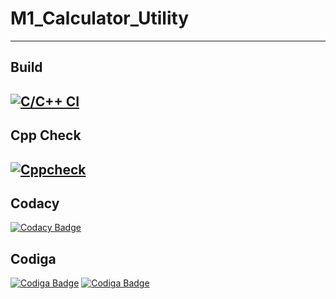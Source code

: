 # M1_Calculator_Utility
-----------------------------------------------------------------------------------------------------------------------------------------------------------------------------------

Build
-----------------------------------------------------------------------------------------------------------------------------------------------------------------------------------

[![C/C++ CI](https://github.com/AmolKulkarni00/M1_Calculator_Utility/actions/workflows/c-cpp.yml/badge.svg)](https://github.com/AmolKulkarni00/M1_Calculator_Utility/actions/workflows/c-cpp.yml) 
-----------------------------------------------------------------------------------------------------------------------------------------------------------------------------------

Cpp Check
-----------------------------------------------------------------------------------------------------------------------------------------------------------------------------------

[![Cppcheck](https://github.com/AmolKulkarni00/M1_Calculator_Utility/actions/workflows/static.yml/badge.svg)](https://github.com/AmolKulkarni00/M1_Calculator_Utility/actions/workflows/static.yml) 
-----------------------------------------------------------------------------------------------------------------------------------------------------------------------------------

Codacy
-----------------------------------------------------------------------------------------------------------------------------------------------------------------------------------

[![Codacy Badge](https://app.codacy.com/project/badge/Grade/46001cfbe44e4c29a9c9c21e15ea3bad)](https://www.codacy.com/gh/AmolKulkarni00/M1_Calculator_Utility/dashboard?utm_source=github.com&amp;utm_medium=referral&amp;utm_content=AmolKulkarni00/M1_Calculator_Utility&amp;utm_campaign=Badge_Grade)

Codiga
-----------------------------------------------------------------------------------------------------------------------------------------------------------------------------------

[![Codiga Badge](https://api.codiga.io/project/31063/status/svg)](https://app.codiga.io/public/project/31063/M1_Calculator_Utility/dashboard) [![Codiga Badge](https://api.codiga.io/project/31063/score/svg)](https://app.codiga.io/public/user/github/AmolKulkarni00) 



